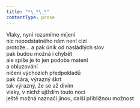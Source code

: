 ```yaml
---
title: "*\_*\_*"
contentType: prose
---
```


<section>

Vlaky, nyní rozumíme míjení  
nic nepodstatného nám není cizí  
protože… a pak únik od nasládlých slov  
pak budou možná i chybět  
ale spíše je to jen podoba matení  
a obluzování  
ničení výchozích předpokladů  
pak čára, výrazný škrt  
tak výrazný, že se až divím  
vlaky, v nichž ujíždím touto nocí  
ještě možná naznačí jinou, další přibližnou možnost

</section>
